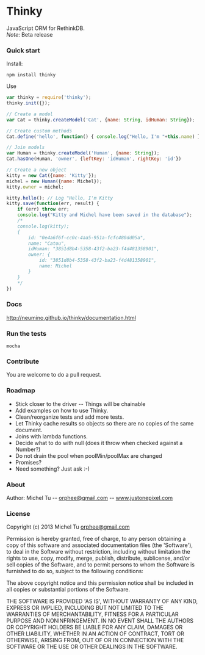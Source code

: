 # Thinky

JavaScript ORM for RethinkDB.  
_Note_: Beta release

### Quick start 

Install:
```
npm install thinky
```

Use
```javascript
var thinky = require('thinky');
thinky.init({});

// Create a model
var Cat = thinky.createModel('Cat', {name: String, idHuman: String}); 

// Create custom methods
Cat.define('hello', function() { console.log("Hello, I'm "+this.name) });

// Join models
var Human = thinky.createModel('Human', {name: String}); 
Cat.hasOne(Human, 'owner', {leftKey: 'idHuman', rightKey: 'id'})

// Create a new object
kitty = new Cat({name: 'Kitty'});
michel = new Human({name: Michel});
kitty.owner = michel;

kitty.hello(); // Log "Hello, I'm Kitty
kitty.save(function(err, result) {
    if (err) throw err;
    console.log("Kitty and Michel have been saved in the database");
    /*
    console.log(kitty);
    {
        id: "0e4a6f6f-cc0c-4aa5-951a-fcfc480dd05a",
        name: "Catou",
        idHuman: "3851d8b4-5358-43f2-ba23-f4d481358901",
        owner: {
            id: "3851d8b4-5358-43f2-ba23-f4d481358901",
            name: Michel
        }
    }
    */
})
```

### Docs

http://neumino.github.io/thinky/documentation.html


### Run the tests

```
mocha
```

### Contribute
You are welcome to do a pull request.


### Roadmap
- Stick closer to the driver -- Things will be chainable
- Add examples on how to use Thinky.
- Clean/reorganize tests and add more tests.
- Let Thinky cache results so objects so there are no copies of the same document.
- Joins with lambda functions.
- Decide what to do with null (does it throw when checked against a Number?)
- Do not drain the pool when poolMin/poolMax are changed
- Promises?
- Need something? Just ask :-)


### About
Author: Michel Tu -- orphee@gmail.com -- www.justonepixel.com

### License
Copyright (c) 2013 Michel Tu <orphee@gmail.com>

Permission is hereby granted, free of charge, to any person obtaining a copy of this
software and associated documentation files (the 'Software'), to deal in the Software
without restriction, including without limitation the rights to use, copy, modify, merge,
publish, distribute, sublicense, and/or sell copies of the Software, and to permit
persons to whom the Software is furnished to do so, subject to the following conditions:

The above copyright notice and this permission notice shall be included in all copies or
substantial portions of the Software.

THE SOFTWARE IS PROVIDED 'AS IS', WITHOUT WARRANTY OF ANY KIND, EXPRESS OR IMPLIED,
INCLUDING BUT NOT LIMITED TO THE WARRANTIES OF MERCHANTABILITY, FITNESS FOR A PARTICULAR
PURPOSE AND NONINFRINGEMENT. IN NO EVENT SHALL THE AUTHORS OR COPYRIGHT HOLDERS BE LIABLE
FOR ANY CLAIM, DAMAGES OR OTHER LIABILITY, WHETHER IN AN ACTION OF CONTRACT, TORT OR
OTHERWISE, ARISING FROM, OUT OF OR IN CONNECTION WITH THE SOFTWARE OR THE USE OR OTHER
DEALINGS IN THE SOFTWARE.
